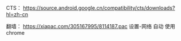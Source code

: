 CTS：
https://source.android.google.cn/compatibility/cts/downloads?hl=zh-cn

翻墙：
https://xiapac.com/305167995/8114187.pac
设置-网络 
   自动 
   使用chrome
